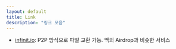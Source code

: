 ```yaml
---
layout: default
title: Link
description: "링크 모음"
---
```


- [infinit.io](https://infinit.io/): P2P 방식으로 파일 교환 가능. 맥의 Airdrop과 비슷한 서비스